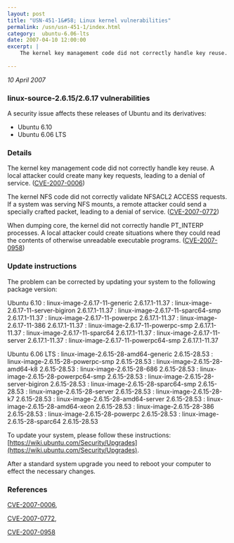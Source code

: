 ```yaml
---
layout: post
title: "USN-451-1&#58; Linux kernel vulnerabilities"
permalink: /usn/usn-451-1/index.html
category:  ubuntu-6.06-lts
date: 2007-04-10 12:00:00
excerpt: |
    The kernel key management code did not correctly handle key reuse.  A  local attacker could create many key requests, leading to a denial of  service. ([CVE-2007-0006](http://people.ubuntu.com/~ubuntu-security/cve/CVE-2007-0006))
    
--- 
```

 
 

*10 April 2007*

### linux-source-2.6.15/2.6.17 vulnerabilities

A security issue affects these releases of Ubuntu and its derivatives:

* Ubuntu 6.10
* Ubuntu 6.06 LTS

### Details

The kernel key management code did not correctly handle key reuse. A local attacker could create many key requests, leading to a denial of service. ([CVE-2007-0006](http://people.ubuntu.com/~ubuntu-security/cve/CVE-2007-0006))

The kernel NFS code did not correctly validate NFSACL2 ACCESS requests. If a system was serving NFS mounts, a remote attacker could send a specially crafted packet, leading to a denial of service. ([CVE-2007-0772](http://people.ubuntu.com/~ubuntu-security/cve/CVE-2007-0772))

When dumping core, the kernel did not correctly handle PT_INTERP processes. A local attacker could create situations where they could read the contents of otherwise unreadable executable programs. ([CVE-2007-0958](http://people.ubuntu.com/~ubuntu-security/cve/CVE-2007-0958))

### Update instructions

The problem can be corrected by updating your system to the following package version:

Ubuntu 6.10
 : linux-image-2.6.17-11-generic <span>2.6.17.1-11.37</span>
 : linux-image-2.6.17-11-server-bigiron <span>2.6.17.1-11.37</span>
 : linux-image-2.6.17-11-sparc64-smp <span>2.6.17.1-11.37</span>
 : linux-image-2.6.17-11-powerpc <span>2.6.17.1-11.37</span>
 : linux-image-2.6.17-11-386 <span>2.6.17.1-11.37</span>
 : linux-image-2.6.17-11-powerpc-smp <span>2.6.17.1-11.37</span>
 : linux-image-2.6.17-11-sparc64 <span>2.6.17.1-11.37</span>
 : linux-image-2.6.17-11-server <span>2.6.17.1-11.37</span>
 : linux-image-2.6.17-11-powerpc64-smp <span>2.6.17.1-11.37</span>

Ubuntu 6.06 LTS
 : linux-image-2.6.15-28-amd64-generic <span>2.6.15-28.53</span>
 : linux-image-2.6.15-28-powerpc-smp <span>2.6.15-28.53</span>
 : linux-image-2.6.15-28-amd64-k8 <span>2.6.15-28.53</span>
 : linux-image-2.6.15-28-686 <span>2.6.15-28.53</span>
 : linux-image-2.6.15-28-powerpc64-smp <span>2.6.15-28.53</span>
 : linux-image-2.6.15-28-server-bigiron <span>2.6.15-28.53</span>
 : linux-image-2.6.15-28-sparc64-smp <span>2.6.15-28.53</span>
 : linux-image-2.6.15-28-server <span>2.6.15-28.53</span>
 : linux-image-2.6.15-28-k7 <span>2.6.15-28.53</span>
 : linux-image-2.6.15-28-amd64-server <span>2.6.15-28.53</span>
 : linux-image-2.6.15-28-amd64-xeon <span>2.6.15-28.53</span>
 : linux-image-2.6.15-28-386 <span>2.6.15-28.53</span>
 : linux-image-2.6.15-28-powerpc <span>2.6.15-28.53</span>
 : linux-image-2.6.15-28-sparc64 <span>2.6.15-28.53</span>

To update your system, please follow these instructions: [https://wiki.ubuntu.com/Security/Upgrades](https://wiki.ubuntu.com/Security/Upgrades).

After a standard system upgrade you need to reboot your computer to effect the necessary changes.

### References

 
 [CVE-2007-0006](http://people.ubuntu.com/~ubuntu-security/cve/CVE-2007-0006), 

 [CVE-2007-0772](http://people.ubuntu.com/~ubuntu-security/cve/CVE-2007-0772), 

 [CVE-2007-0958](http://people.ubuntu.com/~ubuntu-security/cve/CVE-2007-0958)
 

